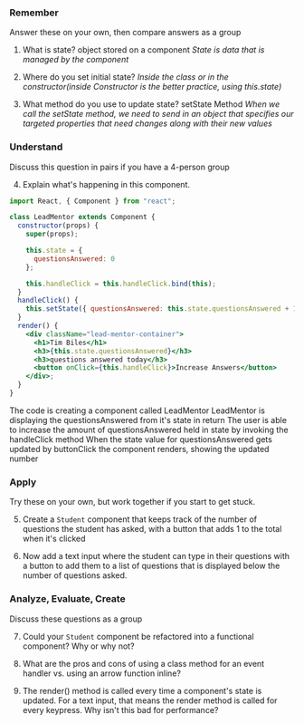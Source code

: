 ### Remember

Answer these on your own, then compare answers as a group

1.  What is state?
  object stored on a component
  *State is data that is managed by the component*

2.  Where do you set initial state?
  *Inside the class or in the constructor(inside Constructor is the better practice, using this.state)*


3.  What method do you use to update state?
 setState Method
 *When we call the setState method, we need to send in an object that specifies our targeted properties that need changes along* *with their new values*

### Understand

Discuss this question in pairs if you have a 4-person group

4.  Explain what's happening in this component.

```jsx
import React, { Component } from "react";

class LeadMentor extends Component {
  constructor(props) {
    super(props);

    this.state = {
      questionsAnswered: 0
    };

    this.handleClick = this.handleClick.bind(this);
  }
  handleClick() {
    this.setState({ questionsAnswered: this.state.questionsAnswered + 1 });
  }
  render() {
    <div className="lead-mentor-container">
      <h1>Tim Biles</h1>
      <h3>{this.state.questionsAnswered}</h3>
      <h3>questions answered today</h3>
      <button onClick={this.handleClick}>Increase Answers</button>
    </div>;
  }
}
```
The code is creating a component called LeadMentor
LeadMentor is displaying the questionsAnswered from it's state in return
The user is able to increase the amount of questionsAnswered held in state by invoking the handleClick method
When the state value for questionsAnswered gets updated by buttonClick the component renders, showing the updated number


### Apply

Try these on your own, but work together if you start to get stuck.

5.  Create a `Student` component that keeps track of the number of questions the student has asked, with a button that adds 1 to the total when it's clicked

6.  Now add a text input where the student can type in their questions with a button to add them to a list of questions that is displayed below the number of questions asked.

### Analyze, Evaluate, Create

Discuss these questions as a group

7.  Could your `Student` component be refactored into a functional component? Why or why not?

8.  What are the pros and cons of using a class method for an event handler vs. using an arrow function inline?

9.  The render() method is called every time a component's state is updated. For a text input, that means the render method is called for every keypress. Why isn't this bad for performance?
